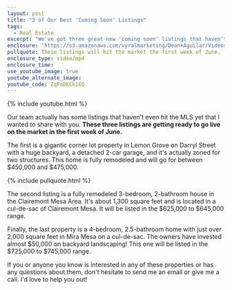 ```yaml
---
layout: post
title: "3 of Our Best 'Coming Soon' Listings"
tags:
  - Real Estate
excerpt: "We've got three great new 'coming soon' listings that haven't even hit the market yet that we want to give you a sneak peek of."
enclosure: 'https://s3.amazonaws.com/vyralmarketing/Dean+Aguilar/Videos/2017/3+of+Our+Best+%2527Coming+Soon%2527+Listings+-+San+Diego+Real+Estate+Agent.mp4'
pullquote: These listings will hit the market the first week of June.
enclosure_type: video/mp4
enclosure_time:
use_youtube_image: true
youtube_alternate_image:
youtube_code: ZqPoDECk1EQ
---
```



{% include youtube.html %}

Our team actually has some listings that haven't even hit the MLS yet that I wanted to share with you. **These three listings are getting ready to go live on the market in the first week of June.**

The first is a gigantic corner lot property in Lemon Grove on Darryl Street with a huge backyard, a detached 2-car garage, and it's actually zoned for two structures. This home is fully remodeled and will go for between $450,000 and $475,000.

{% include pullquote.html %}

The second listing is a fully remodeled 3-bedroom, 2-bathroom house in the Clairemont Mesa Area. It's about 1,300 square feet and is located in a cul-de-sac of Clairemont Mesa. It will be listed in the $625,000 to $645,000 range.

Finally, the last property is a 4-bedroom, 2.5-bathroom home with just over 2,000 square feet in Mira Mesa on a cul-de-sac. The owners have invested almost $50,000 on backyard landscaping! This one will be listed in the $725,000 to $745,000 range.

If you or anyone you know is interested in any of these properties or has any questions about them, don't hesitate to send me an email or give me a call. I'd love to help you out!
<br>